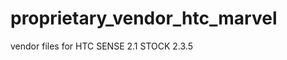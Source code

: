 proprietary_vendor_htc_marvel
=============================

vendor files for HTC SENSE 2.1 STOCK 2.3.5
